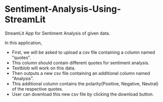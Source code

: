 # Sentiment-Analysis-Using-StreamLit
StreamLit App for Sentiment Analysis of given data.

In this application, 
- First, we will be asked to upload a csv file containing a column named "quotes".
- This column should contain different quotes for sentiment analysis.
- Textblob will work on this data.
- Then outputs a new csv file containing an additional column named "Analysis".
- This additional column contains the polarity(Positive, Negative, Neutral) of the respective quotes.
- User can download this new csv file by clicking the download button.
